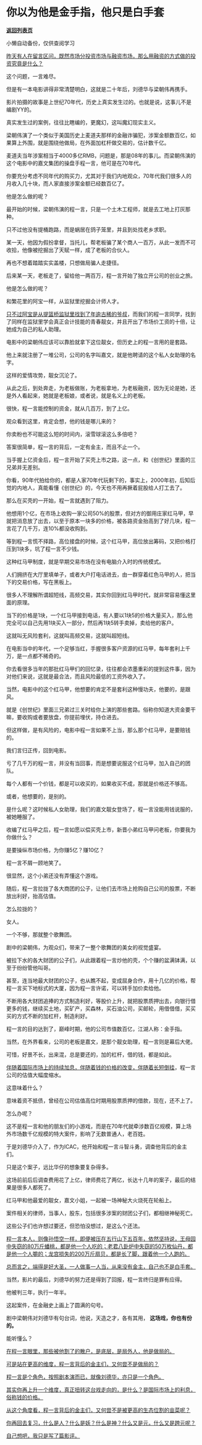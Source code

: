 # 你以为他是金手指，他只是白手套

[**返回列表页**](/gzh/记忆承载)

小懒自动备份，仅供查阅学习

[昨天有人在留言区问，既然市场分投资市场与融资市场，那么用融资的方式做的投资究竟是什么？](http://mp.weixin.qq.com/s?__biz=MzU0MjYwNDU2Mw==&mid=2247513195&idx=1&sn=c359c0e82c9df79001f93ab72c5fc540&chksm=fb1ad817cc6d510146b1e9da636c8fc96d4accfeb797ae5cd68bb170ee4e7e15b812357e30e5&scene=21#wechat_redirect)

这个问题，一言难尽。  

但是有一本电影讲得非常清楚明白，这就是二十年后，刘德华与梁朝伟再携手。

影片拍摄的故事是上世纪70年代，历史上真实发生过的。也就是说，这事儿不是编剧YY的。

真实发生过的案例，往往比瞎编的，更魔幻，这叫魔幻现实主义。  

梁朝伟演了一个类似于美国历史上麦道夫那样的金融诈骗犯，涉案金额数百亿，如果算上外围，就是围绕他做局，在外面加杠杆做交易的，估计数千亿。  

麦道夫当年涉案相当于4000多亿RMB，问题是，那是08年的事儿。而梁朝伟演的这个电影中的嘉文集团的操盘手程一言，他可是在70年代。

你要充分考虑不同年代的购买力，尤其对于我们内地观众，70年代我们很多人的月收入几十块，而人家直接涉案金额已经数百亿了。  

他是怎么做的呢？  

最开始的时候，梁朝伟演的程一言，只是一个土木工程师，就是去工地上打灰那种。  

只不过他没有提桶跑路，而是蜗居在鸽子笼里，并且到处找老乡求职。  

某一天，他因为假扮拿督，当托儿，帮老板骗了某个商人一百万，从此一发而不可收拾，他像被挖掘出了天赋一样，成了老板的合伙人。  

再也不想着踏踏实实盖楼，只想做局骗人走捷径。  

后来某一天，老板走了，留给他一两百万，程一言开始了独立开公司的创业之旅。  

他是怎么做的呢？  

和繁花里的阿宝一样，从监狱里挖掘会计师人才。

[只不过阿宝是从提篮桥监狱里找到了年逾古稀的爷叔](https://mp.weixin.qq.com/s?__biz=MzU0MjYwNDU2Mw==&mid=2247513184&idx=1&sn=d59b661e094258ffe2ee5da80fe48398&chksm=fb1ad81ccc6d510a1f2790cca8cb06ad63c96c4ba6c3c7a85d7fccc0df4302c0c0d1fd409e7f&token=2079400480&lang=zh_CN&scene=21#wechat_redirect)，而我们的程一言同学，找到了同样在监狱里学会真正会计技能的青春靓女，并且开出了市场价工资的十倍，让她成为自己的私人助理。

电影中的梁朝伟应该可以靠脸就拿下这位靓女，但历史上的程一言用的是套路。

他上来就注册了一堆公司，公司的名字叫嘉文，就是他聘请的这个私人女助理的名字。

这样的爱情攻势，靓女沉沦了。  

从此之后，到处奔走，为老板做账，为老板拿地，为老板融资，因为无论是她，还是外人看起来，她就是老板娘，或者说，就是名义上的老板。  

很快，程一言能控制的资金，就从几百万，到了上亿。

观众看到这里，肯定会想，他的钱是哪儿来的？  

你卖粉也不可能这么短的时间内，滚雪球滚这么多倍吧？  

答案很简单，程一言的背后，一定有金主，而且不止一个。

当手握上亿资金后，程一言开始了买壳上市之路，这一点，和《创世纪》里面的三兄弟并无差别。  

你看，90年代拍给你的，都是人家70年代玩剩下的，事实上，2000年初，后知后觉的内地人，真能看懂《创世纪》的，今天也不用再撅着屁股给人打工去了。

那么在买壳的一开始，程一言就遇到了阻力。

他想用1个亿，在市场上收购一家公司50%的股票，但对方的御用庄家红马甲，早就把消息放了出去，以至于原本一块多的价格，被各路资金抬高到了好几块，程一言花了几千万，连10%都没收购到。

等到程一言慌不择路，高位接盘的时候，这个红马甲，高位放出筹码，又把价格打压到1块多，坑了程一言不少钱。

这种红马甲制度，就是早期交易市场在没有电脑介入时的传统模式。  

人们拥挤在大厅里填单子，或者大户打电话进去，由一群穿着红色马甲的人，把当下的交易价格，写在黑板上。  

很多人不理解所谓超短线，高频交易，其实你回到红马甲时代，就非常容易懂这里面的原理。

当下的价格是1块，一个红马甲接到电话，有人要以1块5的价格大量买入，那么他完全可以自己先用1块买入一部分，然后再1块5转手卖掉，卖给他的客户。  

这就叫无风险套利，这就叫高频交易，这就叫超短线。

在电影当中的年代，一个足够当红，手握很多客户资源的红马甲，每年套利上千万，是一点都不稀奇的。  

你去看很多当年的那批红马甲们的回忆录，往往都会浓墨重彩的提到这件事，因为对他们来说，这就是最合法，而且风险最低的工资外收入了。  

当然，电影中的这个红马甲，他想要的肯定不是套利这种慢功夫，他要的，是跟风。  

就是《创世纪》里面三兄弟过三关时给你上演的那些套路。俗称你知道大资金要干嘛，要收购或者要放盘，你提前埋伏，持仓进去。  

但这样做，是有风险的，电影中程一言如果不上当，那么那个红马甲，是要赔钱的。

我们言归正传，回到电影。  

亏了几千万的程一言，并没有当回事，而是想要说服这个红马甲，加入自己的团队。

每个人都有一个价钱，都是可以收买的，如果收买不成，那就是价格还不够高。  

或者，他想要的，是别的。  

是什么呢？这时候私人女助理，我们的嘉文靓女登场了，程一言没能用钱说服的，被她睡服了。

收编了红马甲之后，程一言如愿以偿买壳上市，新晋小弟红马甲问老板，你要我为你做什么？

是要操纵市场价格，为你赚5亿？赚10亿？  

程一言不屑一顾地笑了。

很显然，这个小弟还没有弄懂这个游戏。  

随后，程一言拉拢了各大商团的公子，让他们去市场上抢购自己公司的股票，不断放出利好，抬高估值。

怎么拉拢的？  

女人。

一个不够，那就整个歌舞团。

剧中的梁朝伟，为观众们，带来了一整个歌舞团的美女的视觉盛宴。

被拉下水的各大财团的公子们，从此跟着程一言炒他的壳，个个赚的盆满钵满，以至于纷纷管他叫哥。

甚至，连当地最大财团的公子，也从瞧不起，变成屈身合作，用十几亿的价格，帮程一言买下地标式的大厦，因为程一言许诺，可以转手加价卖给他。

不断用各大财团追捧的方式制造利好，等股价上升，就把股票质押出去，向银行借更多的钱，继续买土地，买矿产，买森林，买石油公司，买邮轮，用借借借，买买买的方式不断的加杠杆，制造利好。

程一言的目的达到了，巅峰时期，他的公司市值数百亿，江湖人称：金手指。

当然，在外界看来，公司的老板是嘉文，是那个靓女助理，程一言则是幕后大佬。

可惜，好景不长，出来混，总是要还的，加的杠杆，借的钱，都是如此。  

[伴随着国际市场上的持续加息，伴随着钱的价格的改变，伴随着长短倒挂](http://mp.weixin.qq.com/s?__biz=MzkwMzQ1MzczOQ==&mid=2247484060&idx=1&sn=d492d02569d13acd0b4799f0d7866138&chksm=c0974fd8f7e0c6ce2ef267cfb0265e426a41d0498461683b457154fd904fd32f3b3bc0a9ba33&scene=21#wechat_redirect)，程一言公司的估值大幅度缩水。

这意味着什么？  

意味着资不抵债，曾经在公司估值高位时期用股票质押的借款，现在，还不上了。  

怎么办呢？  

这不是程一言和他的朋友们的小游戏，而是在70年代就牵涉数百亿规模，算上场外市场数千亿规模的特大案件，影响了无数普通人，老百姓。

于是刘德华介入了，作为ICAC，他开始和程一言斗智斗勇，调查他背后的金主们。

只是这个案子，远比华仔的想象要复杂得多。  

这场前前后后调查费用花了上亿，律师费花了两亿，长达十几年的案子，最后的结果是很多人都死了。  

红马甲和他最爱的靓女，嘉文小姐，一起被一场神秘大火烧死在轮船上。  

案件相关的律师，当事人，股东，包括很多涉案的财团公子们，都相继神秘死亡。

这些公子们也许想过要还，但恐怕没想过，是这么个还法。

[程一言本人，则像孙悟空一样，即便被压在五行山下五百年，依然坚持说，王母园中失窃的80万斤蟠桃，都是他一个人吃的；老君八卦炉中失窃的50万枚仙丹，都是他一个人嚼的；龙宫损失的200万斤扇贝，都是长了脚，跟着他一个人跑的。](http://mp.weixin.qq.com/s?__biz=MzkwMzQ1MzczOQ==&mid=2247484060&idx=1&sn=d492d02569d13acd0b4799f0d7866138&chksm=c0974fd8f7e0c6ce2ef267cfb0265e426a41d0498461683b457154fd904fd32f3b3bc0a9ba33&scene=21#wechat_redirect)

[总而言之，端得是好大圣，一人做事一人当，从来没有金主，自己也不是白手套。](http://mp.weixin.qq.com/s?__biz=MzkwMzQ1MzczOQ==&mid=2247484060&idx=1&sn=d492d02569d13acd0b4799f0d7866138&chksm=c0974fd8f7e0c6ce2ef267cfb0265e426a41d0498461683b457154fd904fd32f3b3bc0a9ba33&scene=21#wechat_redirect)  

当然，影片的最后，刘德华的努力还是得到了回报，程一言终归是罪有应得。

他被判三年，执行一年半。  

这起案件，在金融史上画上了圆满的句号。  

剧中梁朝伟对刘德华有句台词，他说，天造之才，各有其用， **这场戏，你也有份的。**  

能听懂么？  

[在程一言眼里，那些被他割了的散户，是底层，是局外人，他是做局的。  
](http://mp.weixin.qq.com/s?__biz=MzU0MjYwNDU2Mw==&mid=2247513158&idx=1&sn=47b236eb4a2e329552ac58b9e39c99c9&chksm=fb1ad83acc6d512cae5ed55f505b344937ab1b520fb420014b970a4740fb66a76b17e9b9945a&scene=21#wechat_redirect)

[可是站在更高的维度，程一言背后的金主们，又何尝不是做局的？](http://mp.weixin.qq.com/s?__biz=MzU0MjYwNDU2Mw==&mid=2247513158&idx=1&sn=47b236eb4a2e329552ac58b9e39c99c9&chksm=fb1ad83acc6d512cae5ed55f505b344937ab1b520fb420014b970a4740fb66a76b17e9b9945a&scene=21#wechat_redirect)

[程一言是个角色，按照剧本演而已，就像刘德华，亦只是一个角色。  
](http://mp.weixin.qq.com/s?__biz=MzU0MjYwNDU2Mw==&mid=2247513158&idx=1&sn=47b236eb4a2e329552ac58b9e39c99c9&chksm=fb1ad83acc6d512cae5ed55f505b344937ab1b520fb420014b970a4740fb66a76b17e9b9945a&scene=21#wechat_redirect)

[其实你再上升一个维度，真正扭转这台戏走向的，是什么？是国际市场上的利息，俗称钱的价格。  
](http://mp.weixin.qq.com/s?__biz=MzU0MjYwNDU2Mw==&mid=2247513158&idx=1&sn=47b236eb4a2e329552ac58b9e39c99c9&chksm=fb1ad83acc6d512cae5ed55f505b344937ab1b520fb420014b970a4740fb66a76b17e9b9945a&scene=21#wechat_redirect)

[从这个角度看，程一言背后的金主们，又何尝不是被更高的生态位割的韭菜呢？  
](http://mp.weixin.qq.com/s?__biz=MzU0MjYwNDU2Mw==&mid=2247513158&idx=1&sn=47b236eb4a2e329552ac58b9e39c99c9&chksm=fb1ad83acc6d512cae5ed55f505b344937ab1b520fb420014b970a4740fb66a76b17e9b9945a&scene=21#wechat_redirect)

[你再回去复习，什么是人？什么是妖？什么是神？什么又是元，什么又是跨元呢？](http://mp.weixin.qq.com/s?__biz=MzU0MjYwNDU2Mw==&mid=2247513158&idx=1&sn=47b236eb4a2e329552ac58b9e39c99c9&chksm=fb1ad83acc6d512cae5ed55f505b344937ab1b520fb420014b970a4740fb66a76b17e9b9945a&scene=21#wechat_redirect)

[自己想吧，我只是写了篇影评。](http://mp.weixin.qq.com/s?__biz=MzU0MjYwNDU2Mw==&mid=2247513158&idx=1&sn=47b236eb4a2e329552ac58b9e39c99c9&chksm=fb1ad83acc6d512cae5ed55f505b344937ab1b520fb420014b970a4740fb66a76b17e9b9945a&scene=21#wechat_redirect)

